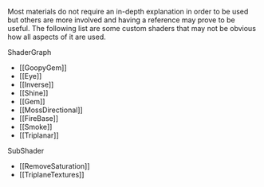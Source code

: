 Most materials do not require an in-depth explanation in order to be used but others are more involved and having a reference may prove to be useful. The following list are some custom shaders that may not be obvious how all aspects of it are used. 

ShaderGraph
- [[GoopyGem]]
- [[Eye]]
- [[Inverse]]
- [[Shine]]
- [[Gem]]
- [[MossDirectional]]
- [[FireBase]]
- [[Smoke]]
- [[Triplanar]]

SubShader
- [[RemoveSaturation]]
- [[TriplaneTextures]]